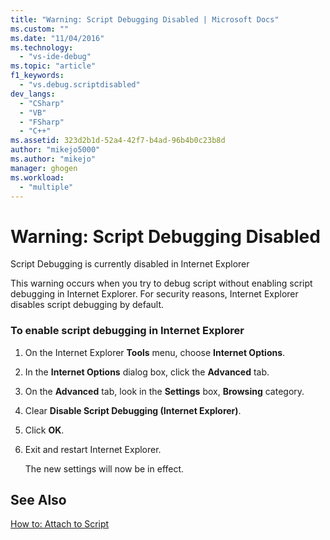 ```yaml
---
title: "Warning: Script Debugging Disabled | Microsoft Docs"
ms.custom: ""
ms.date: "11/04/2016"
ms.technology: 
  - "vs-ide-debug"
ms.topic: "article"
f1_keywords: 
  - "vs.debug.scriptdisabled"
dev_langs: 
  - "CSharp"
  - "VB"
  - "FSharp"
  - "C++"
ms.assetid: 323d2b1d-52a4-42f7-b4ad-96b4b0c23b8d
author: "mikejo5000"
ms.author: "mikejo"
manager: ghogen
ms.workload: 
  - "multiple"
---
```

# Warning: Script Debugging Disabled
Script Debugging is currently disabled in Internet Explorer  
  
 This warning occurs when you try to debug script without enabling script debugging in Internet Explorer. For security reasons, Internet Explorer disables script debugging by default.  
  
### To enable script debugging in Internet Explorer  
  
1.  On the Internet Explorer **Tools** menu, choose **Internet Options**.  
  
2.  In the **Internet Options** dialog box, click the **Advanced** tab.  
  
3.  On the **Advanced** tab, look in the **Settings** box, **Browsing** category.  
  
4.  Clear **Disable Script Debugging (Internet Explorer)**.  
  
5.  Click **OK**.  
  
6.  Exit and restart Internet Explorer.  
  
     The new settings will now be in effect.  
  
## See Also  
 [How to: Attach to Script](../debugger/how-to-attach-to-script.md)